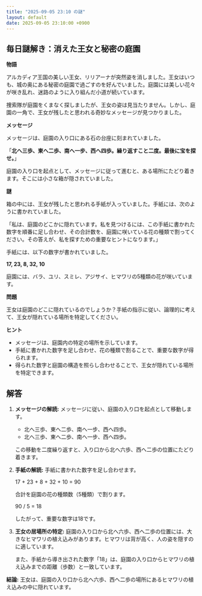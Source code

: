 ```yaml
---
title: "2025-09-05 23:10 の謎"
layout: default
date: 2025-09-05 23:10:00 +0900
---
```

## 毎日謎解き：消えた王女と秘密の庭園

**物語**

アルカディア王国の美しい王女、リリアーナが突然姿を消しました。王女はいつも、城の奥にある秘密の庭園で過ごすのを好んでいました。庭園には美しい花々が咲き乱れ、迷路のように入り組んだ小道が続いています。

捜索隊が庭園をくまなく探しましたが、王女の姿は見当たりません。しかし、庭園の一角で、王女が残したと思われる奇妙なメッセージが見つかりました。

**メッセージ**

メッセージは、庭園の入り口にある石の台座に刻まれていました。

「**北へ三歩、東へ二歩、南へ一步、西へ四歩。繰り返すこと二度。最後に宝を探せ。**」

庭園の入り口を起点として、メッセージに従って進むと、ある場所にたどり着きます。そこには小さな箱が隠されていました。

**謎**

箱の中には、王女が残したと思われる手紙が入っていました。手紙には、次のように書かれていました。

「私は、庭園のどこかに隠れています。私を見つけるには、この手紙に書かれた数字を順番に足し合わせ、その合計数を、庭園に咲いている花の種類で割ってください。その答えが、私を探すための重要なヒントになります。」

手紙には、以下の数字が書かれていました。

**17, 23, 8, 32, 10**

庭園には、バラ、ユリ、スミレ、アジサイ、ヒマワリの5種類の花が咲いています。

**問題**

王女は庭園のどこに隠れているのでしょうか？手紙の指示に従い、論理的に考えて、王女が隠れている場所を特定してください。

**ヒント**

*   メッセージは、庭園内の特定の場所を示しています。
*   手紙に書かれた数字を足し合わせ、花の種類で割ることで、重要な数字が得られます。
*   得られた数字と庭園の構造を照らし合わせることで、王女が隠れている場所を特定できます。

## 解答

1.  **メッセージの解読:** メッセージに従い、庭園の入り口を起点として移動します。

    *   北へ三歩、東へ二歩、南へ一步、西へ四歩。
    *   北へ三歩、東へ二歩、南へ一步、西へ四歩。

    この移動を二度繰り返すと、入り口から北へ六歩、西へ二歩の位置にたどり着きます。

2.  **手紙の解読:** 手紙に書かれた数字を足し合わせます。

    17 + 23 + 8 + 32 + 10 = 90

    合計を庭園の花の種類数（5種類）で割ります。

    90 / 5 = 18

    したがって、重要な数字は18です。

3.  **王女の居場所の特定:** 庭園の入り口から北へ六歩、西へ二歩の位置には、大きなヒマワリの植え込みがあります。ヒマワリは背が高く、人の姿を隠すのに適しています。

    また、手紙から導き出された数字「18」は、庭園の入り口からヒマワリの植え込みまでの距離（歩数）と一致しています。

**結論:** 王女は、庭園の入り口から北へ六歩、西へ二歩の場所にあるヒマワリの植え込みの中に隠れています。
